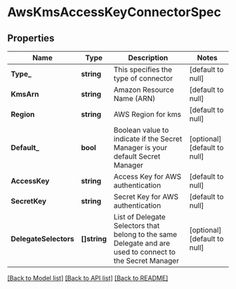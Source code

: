 # AwsKmsAccessKeyConnectorSpec

## Properties
Name | Type | Description | Notes
------------ | ------------- | ------------- | -------------
**Type_** | **string** | This specifies the type of connector | [default to null]
**KmsArn** | **string** | Amazon Resource Name (ARN) | [default to null]
**Region** | **string** | AWS Region for kms | [default to null]
**Default_** | **bool** | Boolean value to indicate if the Secret Manager is your default Secret Manager | [optional] [default to null]
**AccessKey** | **string** | Access Key for AWS authentication | [default to null]
**SecretKey** | **string** | Secret Key for AWS authentication | [default to null]
**DelegateSelectors** | **[]string** | List of Delegate Selectors that belong to the same Delegate and are used to connect to the Secret Manager | [optional] [default to null]

[[Back to Model list]](../README.md#documentation-for-models) [[Back to API list]](../README.md#documentation-for-api-endpoints) [[Back to README]](../README.md)

